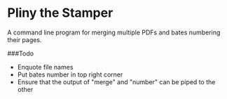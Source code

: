 # Pliny the Stamper
A command line program for merging multiple PDFs and bates numbering their pages.

###Todo
- Enquote file names
- Put bates number in top right corner
- Ensure that the output of "merge" and "number" can be piped to the other